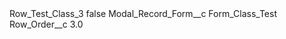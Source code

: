 <?xml version="1.0" encoding="UTF-8"?>
<CustomMetadata xmlns="http://soap.sforce.com/2006/04/metadata" xmlns:xsi="http://www.w3.org/2001/XMLSchema-instance" xmlns:xsd="http://www.w3.org/2001/XMLSchema">
    <label>Row_Test_Class_3</label>
    <protected>false</protected>
    <values>
        <field>Modal_Record_Form__c</field>
        <value xsi:type="xsd:string">Form_Class_Test</value>
    </values>
    <values>
        <field>Row_Order__c</field>
        <value xsi:type="xsd:double">3.0</value>
    </values>
</CustomMetadata>
